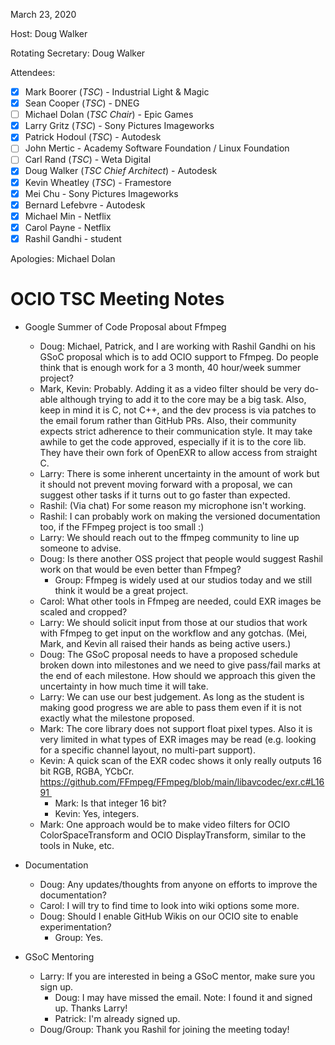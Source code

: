 <!-- SPDX-License-Identifier: CC-BY-4.0 -->
<!-- Copyright Contributors to the OpenColorIO Project. -->

March 23, 2020

Host: Doug Walker

Rotating Secretary: Doug Walker

Attendees:
  * [X] Mark Boorer (_TSC_) - Industrial Light & Magic
  * [X] Sean Cooper (_TSC_) - DNEG
  * [ ] Michael Dolan (_TSC Chair_) - Epic Games
  * [X] Larry Gritz (_TSC_) - Sony Pictures Imageworks
  * [X] Patrick Hodoul (_TSC_) - Autodesk
  * [ ] John Mertic - Academy Software Foundation / Linux Foundation
  * [ ] Carl Rand (_TSC_) - Weta Digital
  * [X] Doug Walker (_TSC Chief Architect_) - Autodesk
  * [X] Kevin Wheatley (_TSC_) - Framestore
  * [X] Mei Chu - Sony Pictures Imageworks
  * [X] Bernard Lefebvre - Autodesk
  * [X] Michael Min - Netflix
  * [X] Carol Payne - Netflix
  * [X] Rashil Gandhi - student

Apologies: Michael Dolan

# **OCIO TSC Meeting Notes**

* Google Summer of Code Proposal about Ffmpeg
    - Doug: Michael, Patrick, and I are working with Rashil Gandhi on his GSoC proposal
        which is to add OCIO support to Ffmpeg.  Do people think that is enough work
        for a 3 month, 40 hour/week summer project?
    - Mark, Kevin:  Probably.  Adding it as a video filter should be very do-able although
        trying to add it to the core may be a big task.  Also, keep in mind it is C, not C++,
        and the dev process is via patches to the email forum rather than GitHub PRs.
        Also, their community expects strict adherence to their communication style.
        It may take awhile to get the code approved, especially if it is to the core lib.
        They have their own fork of OpenEXR to allow access from straight C.
    - Larry: There is some inherent uncertainty in the amount of work but it should not 
        prevent moving forward with a proposal, we can suggest other tasks if it turns
        out to go faster than expected.
    - Rashil: (Via chat) For some reason my microphone isn't working. 
    - Rashil: I can probably work on making the versioned documentation too, if the FFmpeg 
        project is too small :)
    - Larry: We should reach out to the ffmpeg community to line up someone to advise.
    - Doug: Is there another OSS project that people would suggest Rashil work on that
        would be even better than Ffmpeg?  
        - Group: Ffmpeg is widely used at our studios today and we still think it would be
          a great project.
    - Carol: What other tools in Ffmpeg are needed, could EXR images be scaled and cropped?
    - Larry: We should solicit input from those at our studios that work with Ffmpeg to
        get input on the workflow and any gotchas.  (Mei, Mark, and Kevin all raised their
        hands as being active users.)
    - Doug: The GSoC proposal needs to have a proposed schedule broken down into milestones
        and we need to give pass/fail marks at the end of each milestone.  How should we
        approach this given the uncertainty in how much time it will take.
    - Larry: We can use our best judgement.  As long as the student is making good progress
        we are able to pass them even if it is not exactly what the milestone proposed.
    - Mark: The core library does not support float pixel types.  Also it is very limited
        in what types of EXR images may be read (e.g. looking for a specific channel layout,
        no multi-part support).
    - Kevin: A quick scan of the EXR codec shows it only really outputs 16 bit RGB, RGBA, YCbCr.
         https://github.com/FFmpeg/FFmpeg/blob/main/libavcodec/exr.c#L1691 
        - Mark: Is that integer 16 bit? 
        - Kevin: Yes, integers.
    - Mark: One approach would be to make video filters for OCIO ColorSpaceTransform and
        OCIO DisplayTransform, similar to the tools in Nuke, etc.

* Documentation
    - Doug: Any updates/thoughts from anyone on efforts to improve the documentation?
    - Carol: I will try to find time to look into wiki options some more.
    - Doug: Should I enable GitHub Wikis on our OCIO site to enable experimentation?
        - Group: Yes.

* GSoC Mentoring
    - Larry: If you are interested in being a GSoC mentor, make sure you sign up.
        - Doug: I may have missed the email.  Note: I found it and signed up.  Thanks Larry!
        - Patrick: I'm already signed up.
    - Doug/Group: Thank you Rashil for joining the meeting today!
